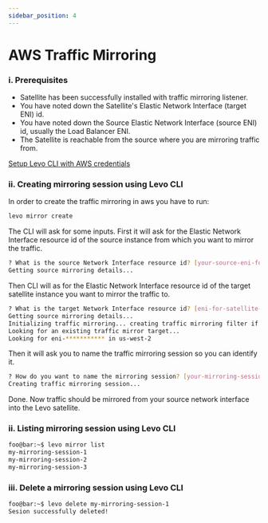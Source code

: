```yaml
---
sidebar_position: 4
---
```


# AWS Traffic Mirroring

### i. Prerequisites
- Satellite has been successfully installed with traffic mirroring listener.
- You have noted down the Satellite's Elastic Network Interface (target ENI) id.
- You have noted down the Source Elastic Network Interface (source ENI) id, usually the Load Balancer ENI.
- The Satellite is reachable from the source where you are mirroring traffic from.

[Setup Levo CLI with AWS credentials](/security-testing/test-laptop)

### ii. Creating mirroring session using Levo CLI

In order to create the traffic mirroring in aws you have to run:

```bash
levo mirror create
```

The CLI will ask for some inputs. First it will ask for the Elastic Network Interface resource id of the source instance from which you want to mirror the traffic.

```bash
? What is the source Network Interface resource id? [your-source-eni-for-traffic-mirroring]
Getting source mirroring details...
```

Then CLI will as for the Elastic Network Interface resource id of the target satellite instance you want to mirror the traffic to.

```bash
? What is the target Network Interface resource id? [eni-for-satellite-running-traffic-listener]
Getting source mirroring details...
Initializing traffic mirroring... creating traffic mirroring filter if necessary.
Looking for an existing traffic mirror target...
Looking for eni-*********** in us-west-2
```

Then it will ask you to name the traffic mirroring session so you can identify it.

```bash
? How do you want to name the mirroring session? [your-mirroring-session-name]
Creating traffic mirroring session...
```

Done. Now traffic should be mirrored from your source network interface into the Levo satellite.

### ii. Listing mirroring session using Levo CLI

```bash
foo@bar:~$ levo mirror list
my-mirroring-session-1
my-mirroring-session-2
my-mirroring-session-3
```

### iii. Delete a mirroring session using Levo CLI

```bash
foo@bar:~$ levo delete my-mirroring-session-1
Sesion successfully deleted!
```